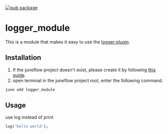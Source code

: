 [![pub package](https://img.shields.io/pub/v/logger_module.svg)](https://pub.dartlang.org/packages/logger_module)

# logger_module
This is a module that makes it easy to use the [logger plugin](https://pub.dev/packages/logger).

##  Installation
1. If the juneflow project doesn't exist, please create it by following [this guide](https://doc.juneflow.org/get-started).
2. open terminal in the juneflow project root, enter the following command.
 ```bash
 june add logger_module
 ```

## Usage
use log instead of print
```dart
log('hello world');
```
